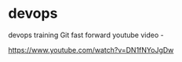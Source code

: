 # devops
devops training
Git fast forward youtube video -

https://www.youtube.com/watch?v=DN1fNYoJgDw
